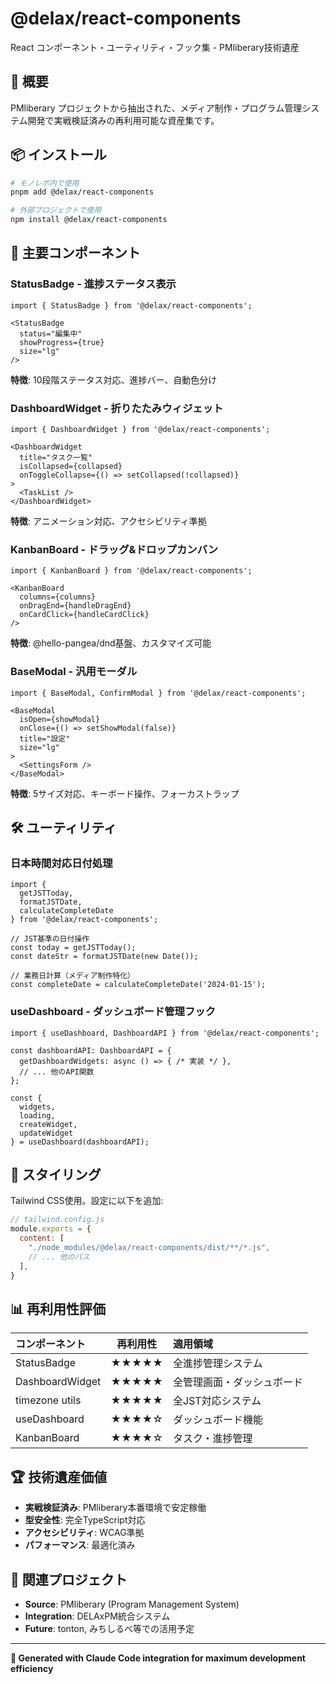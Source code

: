 # @delax/react-components

React コンポーネント・ユーティリティ・フック集 - PMliberary技術遺産

## 🎯 概要

PMliberary プロジェクトから抽出された、メディア制作・プログラム管理システム開発で実戦検証済みの再利用可能な資産集です。

## 📦 インストール

```bash
# モノレポ内で使用
pnpm add @delax/react-components

# 外部プロジェクトで使用
npm install @delax/react-components
```

## 🚀 主要コンポーネント

### StatusBadge - 進捗ステータス表示

```tsx
import { StatusBadge } from '@delax/react-components';

<StatusBadge 
  status="編集中" 
  showProgress={true} 
  size="lg" 
/>
```

**特徴**: 10段階ステータス対応、進捗バー、自動色分け

### DashboardWidget - 折りたたみウィジェット

```tsx
import { DashboardWidget } from '@delax/react-components';

<DashboardWidget
  title="タスク一覧"
  isCollapsed={collapsed}
  onToggleCollapse={() => setCollapsed(!collapsed)}
>
  <TaskList />
</DashboardWidget>
```

**特徴**: アニメーション対応、アクセシビリティ準拠

### KanbanBoard - ドラッグ&ドロップカンバン

```tsx
import { KanbanBoard } from '@delax/react-components';

<KanbanBoard
  columns={columns}
  onDragEnd={handleDragEnd}
  onCardClick={handleCardClick}
/>
```

**特徴**: @hello-pangea/dnd基盤、カスタマイズ可能

### BaseModal - 汎用モーダル

```tsx
import { BaseModal, ConfirmModal } from '@delax/react-components';

<BaseModal
  isOpen={showModal}
  onClose={() => setShowModal(false)}
  title="設定"
  size="lg"
>
  <SettingsForm />
</BaseModal>
```

**特徴**: 5サイズ対応、キーボード操作、フォーカストラップ

## 🛠️ ユーティリティ

### 日本時間対応日付処理

```tsx
import { 
  getJSTToday, 
  formatJSTDate, 
  calculateCompleteDate 
} from '@delax/react-components';

// JST基準の日付操作
const today = getJSTToday();
const dateStr = formatJSTDate(new Date());

// 業務日計算（メディア制作特化）
const completeDate = calculateCompleteDate('2024-01-15');
```

### useDashboard - ダッシュボード管理フック

```tsx
import { useDashboard, DashboardAPI } from '@delax/react-components';

const dashboardAPI: DashboardAPI = {
  getDashboardWidgets: async () => { /* 実装 */ },
  // ... 他のAPI関数
};

const {
  widgets,
  loading,
  createWidget,
  updateWidget
} = useDashboard(dashboardAPI);
```

## 🎨 スタイリング

Tailwind CSS使用。設定に以下を追加:

```js
// tailwind.config.js
module.exports = {
  content: [
    "./node_modules/@delax/react-components/dist/**/*.js",
    // ... 他のパス
  ],
}
```

## 📊 再利用性評価

| コンポーネント | 再利用性 | 適用領域 |
|:---|:---:|:---|
| StatusBadge | ★★★★★ | 全進捗管理システム |
| DashboardWidget | ★★★★★ | 全管理画面・ダッシュボード |
| timezone utils | ★★★★★ | 全JST対応システム |
| useDashboard | ★★★★☆ | ダッシュボード機能 |
| KanbanBoard | ★★★★☆ | タスク・進捗管理 |

## 🏆 技術遺産価値

- **実戦検証済み**: PMliberary本番環境で安定稼働
- **型安全性**: 完全TypeScript対応
- **アクセシビリティ**: WCAG準拠
- **パフォーマンス**: 最適化済み

## 🔗 関連プロジェクト

- **Source**: PMliberary (Program Management System)
- **Integration**: DELAxPM統合システム
- **Future**: tonton, みちしるべ等での活用予定

---

**🤖 Generated with Claude Code integration for maximum development efficiency**